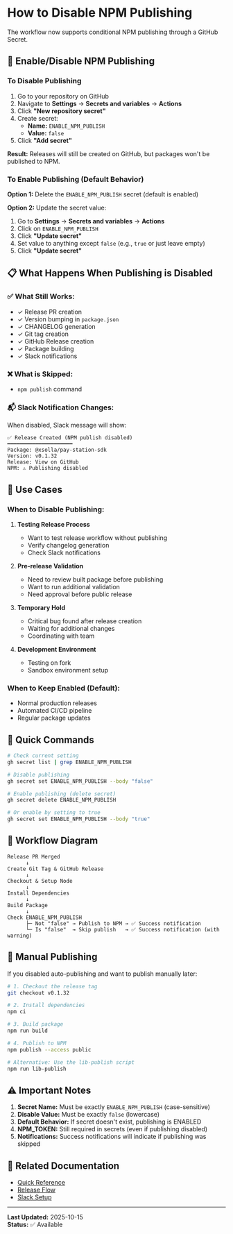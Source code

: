 # How to Disable NPM Publishing

The workflow now supports conditional NPM publishing through a GitHub Secret.

## 🔧 Enable/Disable NPM Publishing

### To Disable Publishing

1. Go to your repository on GitHub
2. Navigate to **Settings** → **Secrets and variables** → **Actions**
3. Click **"New repository secret"**
4. Create secret:
   - **Name:** `ENABLE_NPM_PUBLISH`
   - **Value:** `false`
5. Click **"Add secret"**

**Result:** Releases will still be created on GitHub, but packages won't be published to NPM.

### To Enable Publishing (Default Behavior)

**Option 1:** Delete the `ENABLE_NPM_PUBLISH` secret (default is enabled)

**Option 2:** Update the secret value:
1. Go to **Settings** → **Secrets and variables** → **Actions**
2. Click on `ENABLE_NPM_PUBLISH`
3. Click **"Update secret"**
4. Set value to anything except `false` (e.g., `true` or just leave empty)
5. Click **"Update secret"**

## 📋 What Happens When Publishing is Disabled

### ✅ What Still Works:
- ✓ Release PR creation
- ✓ Version bumping in `package.json`
- ✓ CHANGELOG generation
- ✓ Git tag creation
- ✓ GitHub Release creation
- ✓ Package building
- ✓ Slack notifications

### ❌ What is Skipped:
- `npm publish` command

### 📬 Slack Notification Changes:
When disabled, Slack message will show:
```
✅ Release Created (NPM publish disabled)
━━━━━━━━━━━━━━━━━━━━━
Package: @xsolla/pay-station-sdk
Version: v0.1.32
Release: View on GitHub
NPM: ⚠️ Publishing disabled
```

## 🎯 Use Cases

### When to Disable Publishing:

1. **Testing Release Process**
   - Want to test release workflow without publishing
   - Verify changelog generation
   - Check Slack notifications

2. **Pre-release Validation**
   - Need to review built package before publishing
   - Want to run additional validation
   - Need approval before public release

3. **Temporary Hold**
   - Critical bug found after release creation
   - Waiting for additional changes
   - Coordinating with team

4. **Development Environment**
   - Testing on fork
   - Sandbox environment setup

### When to Keep Enabled (Default):

- Normal production releases
- Automated CI/CD pipeline
- Regular package updates

## 🚀 Quick Commands

```bash
# Check current setting
gh secret list | grep ENABLE_NPM_PUBLISH

# Disable publishing
gh secret set ENABLE_NPM_PUBLISH --body "false"

# Enable publishing (delete secret)
gh secret delete ENABLE_NPM_PUBLISH

# Or enable by setting to true
gh secret set ENABLE_NPM_PUBLISH --body "true"
```

## 🔄 Workflow Diagram

```
Release PR Merged
      ↓
Create Git Tag & GitHub Release
      ↓
Checkout & Setup Node
      ↓
Install Dependencies
      ↓
Build Package
      ↓
Check ENABLE_NPM_PUBLISH
      ├─ Not "false" → Publish to NPM → ✅ Success notification
      └─ Is "false"  → Skip publish   → ✅ Success notification (with warning)
```

## 📝 Manual Publishing

If you disabled auto-publishing and want to publish manually later:

```bash
# 1. Checkout the release tag
git checkout v0.1.32

# 2. Install dependencies
npm ci

# 3. Build package
npm run build

# 4. Publish to NPM
npm publish --access public

# Alternative: Use the lib-publish script
npm run lib-publish
```

## ⚠️ Important Notes

1. **Secret Name:** Must be exactly `ENABLE_NPM_PUBLISH` (case-sensitive)
2. **Disable Value:** Must be exactly `false` (lowercase)
3. **Default Behavior:** If secret doesn't exist, publishing is ENABLED
4. **NPM_TOKEN:** Still required in secrets (even if publishing disabled)
5. **Notifications:** Success notifications will indicate if publishing was skipped

## 🔗 Related Documentation

- [Quick Reference](./QUICK_REFERENCE.md)
- [Release Flow](./RELEASE_FLOW.md)
- [Slack Setup](./SLACK_SETUP.md)

---

**Last Updated:** 2025-10-15  
**Status:** ✅ Available

